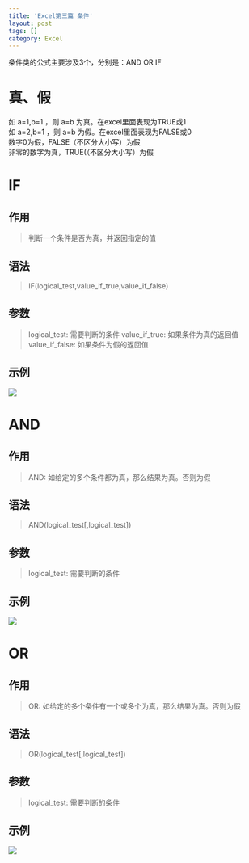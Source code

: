 ```yaml
---
title: 'Excel第三篇 条件'
layout: post
tags: []
category: Excel
---
```

条件类的公式主要涉及3个，分别是：AND OR IF

# 真、假
如 a=1,b=1 ，则 a=b 为真。在excel里面表现为TRUE或1  
如 a=2,b=1 ，则 a=b 为假。在excel里面表现为FALSE或0  
数字0为假，FALSE（不区分大小写）为假  
非零的数字为真，TRUE(（不区分大小写）为假  

# IF

## 作用
> 判断一个条件是否为真，并返回指定的值

## 语法
> IF(logical_test,value_if_true,value_if_false)

## 参数
> logical_test: 需要判断的条件
> value_if_true: 如果条件为真的返回值
> value_if_false: 如果条件为假的返回值

## 示例

![](http://ww1.sinaimg.cn/mw690/006r5hvWgy1ft3nwtdotlj30la05vgm2.jpg)

# AND

## 作用
> AND: 如给定的多个条件都为真，那么结果为真。否则为假

## 语法
> AND(logical_test[,logical_test])

## 参数
> logical_test: 需要判断的条件

## 示例

![](http://ww1.sinaimg.cn/mw690/006r5hvWgy1ft3oa59s6jj30to04maae.jpg)

# OR

## 作用
> OR: 如给定的多个条件有一个或多个为真，那么结果为真。否则为假

## 语法
> OR(logical_test[,logical_test])

## 参数
> logical_test: 需要判断的条件

## 示例

![](http://ww1.sinaimg.cn/mw690/006r5hvWgy1ft3o7793svj30ts04cdg6.jpg)
